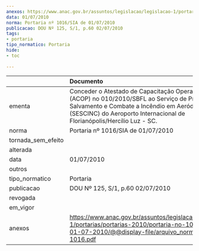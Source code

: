 ```yaml
---
anexos: https://www.anac.gov.br/assuntos/legislacao/legislacao-1/portarias/portarias-2010/portaria-no-1016-sia-de-01-07-2010/@@display-file/arquivo_norma/PA2010-1016.pdf
data: 01/07/2010
norma: Portaria nº 1016/SIA de 01/07/2010
publicacao: DOU Nº 125, S/1, p.60 02/07/2010
tags:
- portaria
tipo_normatico: Portaria
hide: 
- toc 
 
---
```


|                    | Documento                                                                                                                                                                                                                    |
|:-------------------|:-----------------------------------------------------------------------------------------------------------------------------------------------------------------------------------------------------------------------------|
| ementa             | Conceder o Atestado de Capacitação Operacional (ACOP) no 010/2010/SBFL ao Serviço de Prevenção, Salvamento e Combate a Incêndio em Aeródromos Civis (SESCINC) do Aeroporto Internacional de Florianópolis/Hercílio Luz - SC. |
| norma              | Portaria nº 1016/SIA de 01/07/2010                                                                                                                                                                                           |
| tornada_sem_efeito |                                                                                                                                                                                                                              |
| alterada           |                                                                                                                                                                                                                              |
| data               | 01/07/2010                                                                                                                                                                                                                   |
| outros             |                                                                                                                                                                                                                              |
| tipo_normatico     | Portaria                                                                                                                                                                                                                     |
| publicacao         | DOU Nº 125, S/1, p.60 02/07/2010                                                                                                                                                                                             |
| revogada           |                                                                                                                                                                                                                              |
| em_vigor           |                                                                                                                                                                                                                              |
| anexos             | https://www.anac.gov.br/assuntos/legislacao/legislacao-1/portarias/portarias-2010/portaria-no-1016-sia-de-01-07-2010/@@display-file/arquivo_norma/PA2010-1016.pdf                                                            |